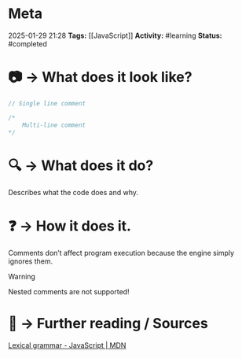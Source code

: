 # Meta
2025-01-29 21:28
**Tags:** [[JavaScript]]
**Activity:** #learning 
**Status:** #completed 

# 📷 → What does it look like?
```JavaScript title:example.js
// Single line comment

/*
	Multi-line comment
*/
```

# 🔍 → What does it do?
Describes what the code does and why.

# ❓ → How it does it.
Comments don’t affect program execution because the engine simply ignores them.

> [!warning]
> Nested comments are not supported!

# 📑 → Further reading / Sources
[Lexical grammar - JavaScript | MDN](https://developer.mozilla.org/en-US/docs/Web/JavaScript/Reference/Lexical_grammar)

